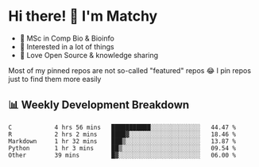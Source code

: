 # Hi there! 👋 I'm Matchy

- 🧬 MSc in Comp Bio & Bioinfo
- 🎈 Interested in a lot of things
- 💜 Love Open Source & knowledge sharing

Most of my pinned repos are not so-called "featured" repos 😂 I pin repos just to find them more easily

## 📊 Weekly Development Breakdown

<!--START_SECTION:waka-->

```text
C            4 hrs 56 mins   ███████████░░░░░░░░░░░░░░   44.47 %
R            2 hrs 2 mins    ████▓░░░░░░░░░░░░░░░░░░░░   18.46 %
Markdown     1 hr 32 mins    ███▒░░░░░░░░░░░░░░░░░░░░░   13.87 %
Python       1 hr 3 mins     ██▒░░░░░░░░░░░░░░░░░░░░░░   09.54 %
Other        39 mins         █▓░░░░░░░░░░░░░░░░░░░░░░░   06.00 %
```

<!--END_SECTION:waka-->
